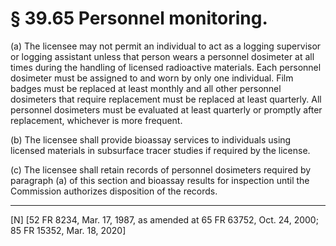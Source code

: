# § 39.65   Personnel monitoring.

(a) The licensee may not permit an individual to act as a logging supervisor or logging assistant unless that person wears a personnel dosimeter at all times during the handling of licensed radioactive materials. Each personnel dosimeter must be assigned to and worn by only one individual. Film badges must be replaced at least monthly and all other personnel dosimeters that require replacement must be replaced at least quarterly. All personnel dosimeters must be evaluated at least quarterly or promptly after replacement, whichever is more frequent.


(b) The licensee shall provide bioassay services to individuals using licensed materials in subsurface tracer studies if required by the license.


(c) The licensee shall retain records of personnel dosimeters required by paragraph (a) of this section and bioassay results for inspection until the Commission authorizes disposition of the records.



---

[N] [52 FR 8234, Mar. 17, 1987, as amended at 65 FR 63752, Oct. 24, 2000; 85 FR 15352, Mar. 18, 2020]




